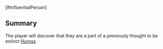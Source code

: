 [#InfluentialPerson]

## Summary

The player will discover that they are a part of a previously thought to be extinct [Huross](Species/Fauna/Huross.md)